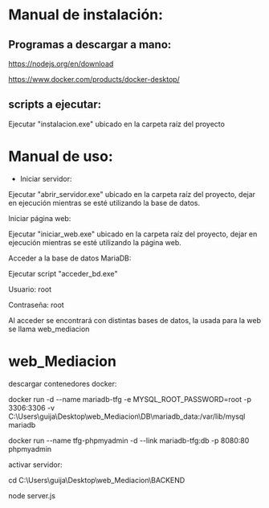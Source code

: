 # Manual de instalación:

## Programas a descargar a mano:

https://nodejs.org/en/download

https://www.docker.com/products/docker-desktop/

## scripts a ejecutar:

Ejecutar "instalacion.exe" ubicado en la carpeta raíz del proyecto

# Manual de uso:

 - Iniciar servidor:

Ejecutar "abrir_servidor.exe" ubicado en la carpeta raíz del proyecto, dejar en ejecución mientras se esté utilizando la base de datos.

Iniciar página web:

Ejecutar "iniciar_web.exe" ubicado en la carpeta raíz del proyecto, dejar en ejecución mientras se esté utilizando la página web.

Acceder a la base de datos MariaDB:

Ejecutar script "acceder_bd.exe"

Usuario: root

Contraseña: root

Al acceder se encontrará con distintas bases de datos, la usada para la web se llama web_mediacion

# web_Mediacion

descargar contenedores docker:

docker run -d --name mariadb-tfg -e MYSQL_ROOT_PASSWORD=root -p 3306:3306 -v C:\Users\guija\Desktop\web_Mediacion\DB\mariadb_data:/var/lib/mysql mariadb

docker run --name tfg-phpmyadmin -d --link mariadb-tfg:db -p 8080:80 phpmyadmin

activar servidor:

cd C:\Users\guija\Desktop\web_Mediacion\BACKEND

node server.js
